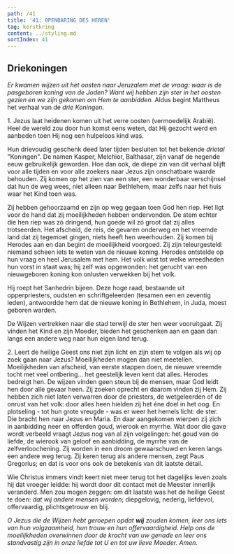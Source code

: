 ```yaml
---
path: /41
title: '41: 0PENBARING DES HEREN'
tag: kerstkring
content: ../styling.md
sortIndex: 41
---
```


## Driekoningen

_Er kwamen wijzen uit het oosten naar Jeruzalem met de vraag: waar is de pasgeboren koning van de Joden? Want wij hebben zijn ster in het oosten gezien en we zijn gekomen om Hem te aanbidden._ Aldus begint Mattheus het verhaal van de _drie Koningen_.

1\. Jezus laat heidenen komen uit het verre oosten (vermoedelijk Arabië). Heel de wereld zou door hun komst eens weten, dat Hij gezocht werd en aanbeden toen Hij nog een hulpeloos kind was.

Hun drievoudig geschenk deed later tijden besluiten tot het bekende _drietal_ "Koningen". De namen Kasper, Melchior, Balthasar, zijn vanaf de negende eeuw gebruikelijk geworden. Hoe dan ook, de diepe zin van dit verhaal blijft voor alle tijden en voor alle zoekers naar Jezus zijn onschatbare waarde behouden. Zij komen op het zien van een ster, een wonderbaar verschijnsel dat hun de weg wees, niet alleen naar Bethlehem, maar zelfs naar het huis waar het Kind toen was.

Zij hebben gehoorzaamd en zijn op weg gegaan toen God hen riep. Het ligt voor de hand dat zij moeilijkheden hebben ondervonden. De stem echter die hen riep was zó dringend, hun goede wil zó groot dat zij alles trotseerden. Het afscheid, de reis, de gevaren onderweg en het vreemde land dat zij tegemoet gingen, niets heeft hen weerhouden. Zij komen bij Herodes aan en dan begint de moeilijkheid voorgoed. Zij zijn teleurgesteld: niemand scheen iets te weten van de nieuwe koning. Herodes ontstelde op hun vraag en heel Jerusalem met hem. Het volk wist tot welke wreedheden hun vorst in staat was; hij zelf was opgewonden: het gerucht van een nieuwgeboren koning kon onlusten verwekken bij het volk.

Hij roept het Sanhedrin bijeen. Deze hoge raad, bestaande uit opperpriesters, oudsten en schriftgeleerden (tesamen een en zeventig leden), antwoordde hem dat de nieuwe koning in Bethlehem, in Juda, moest geboren warden.

De Wijzen vertrekken naar die stad terwijl de ster hen weer vooruitgaat. Zij vinden het Kind en zijn Moeder, bieden het geschenken aan en gaan dan langs een andere weg naar hun eigen land terug.

2\. Leert de heilige Geest ons niet zijn licht en zijn stem te volgen als wij op zoek gaan naar Jezus? Moeilijkheden mogen dan niet meetellen. Moeilijkheden van afscheid, van eerste stappen doen, de nieuwe vreemde tocht met veel ontbering... het geestelijk leven kent dat alles. Herodes bedreigt hen. De wijzen vinden geen steun bij de mensen, maar God leidt hen door alle gevaar heen. Zij zoeken oprecht en daarom vinden zij Hem. Zij hebben zich niet laten verwarren door de priesters, de wetgeleerden of de onrust van het volk: door alles heen hielden zij het éne doel in het oog. En plotseling - tot hun grote vreugde - was er weer het hemels licht: de ster. Die bracht hen naar Jezus en Maria. En daar aangekomen wierpen zij zich in aanbidding neer en offerden goud, wierook en myrrhe. Wat door die gave wordt verbeeld vraagt Jezus nog van al zijn volgelingen: het goud van de liefde, de wierook van geloof en aanbidding, de myrrhe van de zelfverloochening. Zij worden in een droom gewaarschuwd en keren langs een andere weg terug. Zij keren terug als andere mensen, zegt Paus Gregorius; en dat is voor ons ook de betekenis van dit laatste détail.

Wie Christus immers vindt keert niet meer terug tot het dagelijks leven zoals hij dat vroeger leidde: hij wordt door dit contact met de Meester innerlijk veranderd. Men zou mogen zeggen: om dit laatste was het de heilige Geest te doen: _dat wij andere mensen worden_; diepgelovig, nederig, liefdevol, offervaardig, plichtsgetrouw en blij.

_O Jezus die de Wijzen hebt geroepen opdat __wij__ zouden komen, leer ons iets van hun volgzaamheid, hun trouw en hun offervaardigheid. Help ons de moeilijkheden overwinnen door de kracht van uw genade en leer ons standvastig zijn in onze liefde tot U en tot uw lieve Moeder. Amen._
